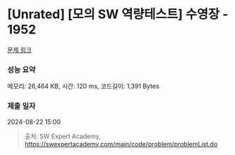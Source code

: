 # [Unrated] [모의 SW 역량테스트] 수영장 - 1952 

[문제 링크](https://swexpertacademy.com/main/code/problem/problemDetail.do?contestProbId=AV5PpFQaAQMDFAUq) 

### 성능 요약

메모리: 26,464 KB, 시간: 120 ms, 코드길이: 1,391 Bytes

### 제출 일자

2024-08-22 15:00



> 출처: SW Expert Academy, https://swexpertacademy.com/main/code/problem/problemList.do